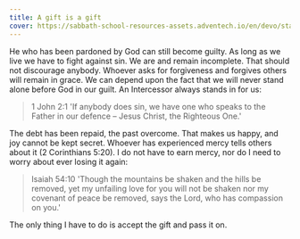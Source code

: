 ```yaml
---
title: A gift is a gift
cover: https://sabbath-school-resources-assets.adventech.io/en/devo/start-into-life/10-grace-before-justice/1ZE1679506371475.jpg
---
```


He who has been pardoned by God can still become guilty. As long as we live we have to fight against sin. We are and remain incomplete. That should not discourage anybody. Whoever asks for forgiveness and forgives others will remain in grace. We can depend upon the fact that we will never stand alone before God in our guilt. An Intercessor always stands in for us:

> <callout>1 John 2:1</callout>
> 'If anybody does sin, we have one who speaks to the Father in our defence – Jesus Christ, the Righteous One.'

The debt has been repaid, the past overcome. That makes us happy, and joy cannot be kept secret. Whoever has experienced mercy tells others about it (2 Corinthians 5:20). I do not have to earn mercy, nor do I need to worry about ever losing it again:

> <callout>Isaiah 54:10</callout>
> 'Though the mountains be shaken and the hills be removed, yet my unfailing love for you will not be shaken nor my covenant of peace be removed, says the Lord, who has compassion on you.'

The only thing I have to do is accept the gift and pass it on.